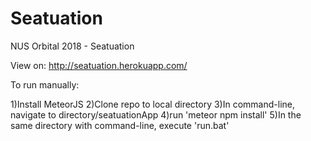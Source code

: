 # Seatuation
NUS Orbital 2018 - Seatuation

View on: http://seatuation.herokuapp.com/

To run manually:

1)Install MeteorJS
2)Clone repo to local directory
3)In command-line, navigate to directory/seatuationApp
4)run 'meteor npm install'
5)In the same directory with command-line, execute 'run.bat'